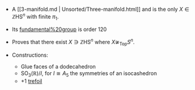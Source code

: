 












-   A [[3-manifold.md | Unsorted/Three-manifold.html]] and is the only $X\in \mathbb{Z}\operatorname{HS}^n$ with finite $\pi_1$.

-   Its [fundamental%20group](fundamental%20group) is order 120

-   Proves that there exist $X\ni \mathbb{Z}\operatorname{HS}^n$ where $X\not\cong_{\mathsf{Top}}S^n$.

-   Constructions:

    -   Glue faces of a dodecahedron
    -   ${\operatorname{SO}}_3({\mathbb{R}})/I$, for $I\cong A_5$ the symmetries of an isocashedron
    -   $+1$ [trefoil](trefoil)
